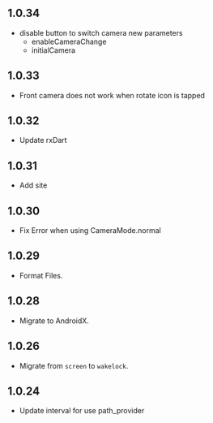 ## 1.0.34
* disable button to switch camera
    new parameters
    * enableCameraChange
    * initialCamera

## 1.0.33
* Front camera does not work when rotate icon is tapped

## 1.0.32
* Update rxDart

## 1.0.31
* Add site

## 1.0.30
* Fix Error when using CameraMode.normal

## 1.0.29
* Format Files.

## 1.0.28 
* Migrate to AndroidX.

## 1.0.26

* Migrate from `screen` to `wakelock`.

## 1.0.24

* Update interval for use path_provider
